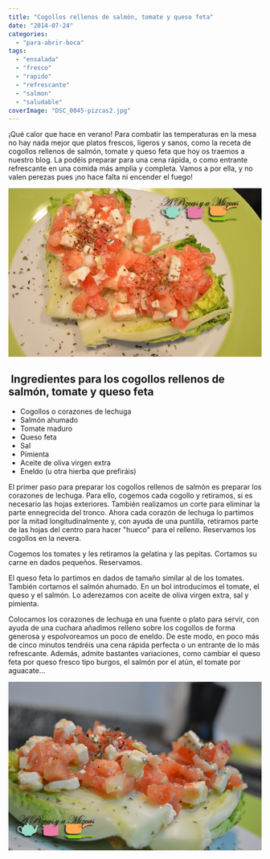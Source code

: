 ```yaml
---
title: "Cogollos rellenos de salmón, tomate y queso feta"
date: "2014-07-24"
categories:
  - "para-abrir-boca"
tags:
  - "ensalada"
  - "fresco"
  - "rapido"
  - "refrescante"
  - "salmon"
  - "saludable"
coverImage: "DSC_0045-pizcas2.jpg"
---
```


¡Qué calor que hace en verano! Para combatir las temperaturas en la mesa no hay nada mejor que platos frescos, ligeros y sanos, como la receta de cogollos rellenos de salmón, tomate y queso feta que hoy os traemos a nuestro blog. La podéis preparar para una cena rápida, o como entrante refrescante en una comida más amplia y completa. Vamos a por ella, y no valen perezas pues ¡no hace falta ni encender el fuego!

![cogollos de salmón](images/DSC_0053-pizcas2.jpg)

##  Ingredientes para los cogollos rellenos de salmón, tomate y queso feta

- Cogollos o corazones de lechuga
- Salmón ahumado
- Tomate maduro
- Queso feta
- Sal
- Pimienta
- Aceite de oliva virgen extra
- Eneldo (u otra hierba que prefiráis)

El primer paso para preparar los cogollos rellenos de salmón es preparar los corazones de lechuga. Para ello, cogemos cada cogollo y retiramos, si es necesario las hojas exteriores. También realizamos un corte para eliminar la parte ennegrecida del tronco. Ahora cada corazón de lechuga lo partimos por la mitad longitudinalmente y, con ayuda de una puntilla, retiramos parte de las hojas del centro para hacer "hueco" para el relleno. Reservamos los cogollos en la nevera.

Cogemos los tomates y les retiramos la gelatina y las pepitas. Cortamos su carne en dados pequeños. Reservamos.

El queso feta lo partimos en dados de tamaño similar al de los tomates. También cortamos el salmón ahumado. En un bol introducimos el tomate, el queso y el salmón. Lo aderezamos con aceite de oliva virgen extra, sal y pimienta.

Colocamos los corazones de lechuga en una fuente o plato para servir, con ayuda de una cuchara añadimos relleno sobre los cogollos de forma generosa y espolvoreamos un poco de eneldo. De este modo, en poco más de cinco minutos tendréis una cena rápida perfecta o un entrante de lo más refrescante. Además, admite bastantes variaciones, como cambiar el queso feta por queso fresco tipo burgos, el salmón por el atún, el tomate por aguacate...

![cogollos de salmón](images/DSC_0045-pizcas2.jpg)
